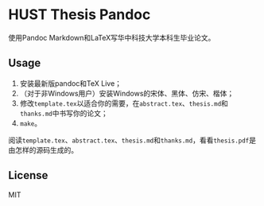 # HUST Thesis Pandoc

使用Pandoc Markdown和LaTeX写华中科技大学本科生毕业论文。

## Usage

1. 安装最新版pandoc和TeX Live；
2. （对于非Windows用户）安装Windows的宋体、黑体、仿宋、楷体；
3. 修改`template.tex`以适合你的需要，在`abstract.tex`、`thesis.md`和`thanks.md`中书写你的论文；
4. `make`。

阅读`template.tex`、`abstract.tex`、`thesis.md`和`thanks.md`，看看`thesis.pdf`是由怎样的源码生成的。

## License

MIT

